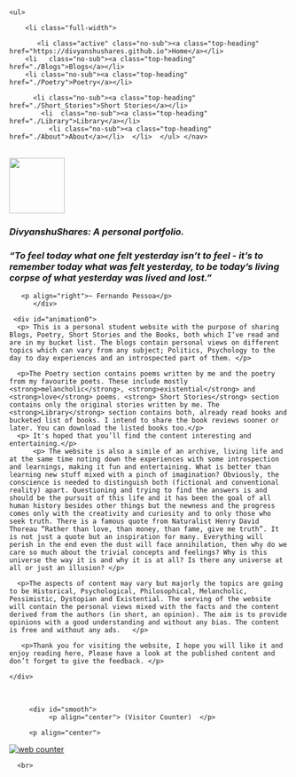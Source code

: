 
<html lang="en">
<head>
	 <meta name="viewport" content="width=device-width, initial-scale=1.0">
 <meta charset="UTF-8">
 <link rel='alternate' type='application/rss+xml' title="Home | Divyanshu Shares" href='../index.xml'>
<link rel="stylesheet" type= "text/css" href="main.css" />
<script src="java.js" type="text/javascript"></script>
<link rel=" icon" href="/4.ICO" type="image/x-icon"/>
<link rel="shortcut icon" href="/4.ICO" type="image/x-icon"/>
<meta name="description" content="A personal website made for sharing various things such as blogs, drawings books and some personal creations.
 Read, enjoy and get an insight on the topics."/>
<meta property="og:image" content="https://i.imgur.com/9CMg5kw.png">
<link rel="apple-touch-icon" sizes="152x152" href="/apple-touch-icon-152x152-precomposed.png"/>
<link rel="apple-touch-icon" sizes="120x120" href="/apple-touch-icon-120x120-precomposed.png"/>
</head>
<title>
Home | Divyanshu Shares
</title>
<body>
<nav id="ddmenu">
<br>
    <div class="menu-icon"></div>

    <ul>

        <li class="full-width">

           <li class="active" class="no-sub"><a class="top-heading" href="https://divyanshushares.github.io">Home</a></li>
        <li   class="no-sub"><a class="top-heading" href="./Blogs">Blogs</a></li>
        <li class="no-sub"><a class="top-heading" href="./Poetry">Poetry</a></li>

          <li class="no-sub"><a class="top-heading" href="./Short_Stories">Short Stories</a></li>
            <li  class="no-sub"><a class="top-heading" href="./Library">Library</a></li>
              <li class="no-sub"><a class="top-heading" href="./About">About</a></li>  </li>  </ul> </nav>
 

<br>
   
<div style="padding-center">
	<a  href="https:divyanshushares.github.io"><img src="https://i.imgur.com/9CMg5kw.png" width="100px" border-radius="4px"></a>
<h3> <i>DivyanshuShares: A personal portfolio.</i> </h3>
</div>


 
<div id="smooth">
 
<h3>  <i>“To feel today what one felt yesterday isn’t to feel - it’s to remember today what was felt yesterday, to be today’s living corpse of what yesterday was lived and lost.”</i> </h3>
	  
	   <p align="right">~ Fernando Pessoa</p> 
		  </div>
	   
	 <div id="animation0"> 
	  <p> This is a personal student website with the purpose of sharing Blogs, Poetry, Short Stories and the Books, both which I‘ve read and are in my bucket list. The blogs contain personal views on different topics which can vary from any subject; Politics, Psychology to the day to day experiences and an introspected part of them. </p>

	  <p>The Poetry section contains poems written by me and the poetry from my favourite poets. These include mostly <strong>melancholic</strong>, <strong>existential</strong> and <strong>love</strong> poems. <strong> Short Stories</strong> section contains only the original stories written by me. The <strong>Library</strong> section contains both, already read books and bucketed list of books. I intend to share the book reviews sooner or later. You can download the listed books too.</p>
	  <p> It's hoped that you’ll find the content interesting and entertaining.</p>
		  <p> The website is also a simile of an archive, living life and at the same time noting down the experiences with some introspection and learnings, making it fun and entertaining. What is better than learning new stuff mixed with a pinch of imagination? Obviously, the conscience is needed to distinguish both (fictional and conventional reality) apart. Questioning and trying to find the answers is and should be the pursuit of this life and it has been the goal of all human history besides other things but the newness and the progress comes only with the creativity and curiosity and to only those who seek truth. There is a famous quote from Naturalist Henry David Thoreau “Rather than love, than money, than fame, give me truth”. It is not just a quote but an inspiration for many. Everything will perish in the end even the dust will face annihilation, then why do we care so much about the trivial concepts and feelings? Why is this universe the way it is and why it is at all? Is there any universe at all or just an illusion? </p>
		  
   	  <p>The aspects of content may vary but majorly the topics are going to be Historical, Psychological, Philosophical, Melancholic, Pessimistic, Dystopian and Existential. The serving of the website will contain the personal views mixed with the facts and the content derived from the authors (in short, an opinion). The aim is to provide opinions with a good understanding and without any bias. The content is free and without any ads.   </p>
			
	   <p>Thank you for visiting the website, I hope you will like it and enjoy reading here, Please have a look at the published content and don’t forget to give the feedback. </p>  

    </div>




<br>






		
              
                
 
  
         <div id="smooth">
			  <p align="center"> (Visitor Counter)  </p>
			 
		 <p align="center">	 
<a href="https://www.hitwebcounter.com" target="_blank">
<img src="https://hitwebcounter.com/counter/counter.php?page=8021325&style=0010&nbdigits=5&type=ip&initCount=0" title="Free Counter" Alt="web counter"   border="0" /></a>  </p>
      
      <br>
